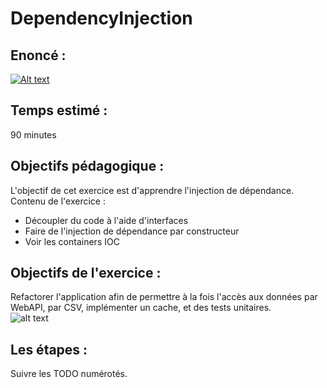 # DependencyInjection  
## Enoncé :  
  
[![Alt text](https://img.youtube.com/vi/y6iIcWTm0HI/mqdefault.jpg)](https://youtu.be/y6iIcWTm0HI)  
  
## Temps estimé :  
90 minutes  
## Objectifs pédagogique :  
L'objectif de cet exercice est d'apprendre l'injection de dépendance.  
Contenu de l'exercice :  
- Découpler du code à l'aide d'interfaces  
- Faire de l'injection de dépendance par constructeur  
- Voir les containers IOC  
## Objectifs de l'exercice :  
Refactorer l'application afin de permettre à la fois l'accès aux données par WebAPI, par CSV, implémenter un cache, et des tests unitaires.  
![alt text](https://github.com/sybaris-classroom/Exercices/blob/master/FeuTricolore/FeuTricolore.gif)  
## Les étapes :  
Suivre les TODO numérotés.  